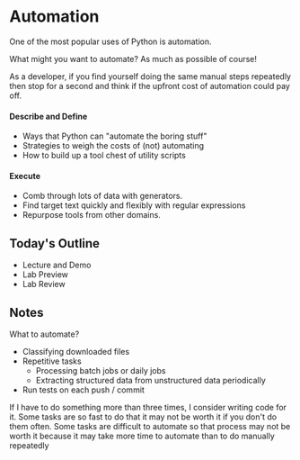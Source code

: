 # Automation

One of the most popular uses of Python is automation.

What might you want to automate? As much as possible of course!

As a developer, if you find yourself doing the same manual steps repeatedly then stop for a second and think if the upfront cost of automation could pay off.

#### Describe and Define

- Ways that Python can "automate the boring stuff"
- Strategies to weigh the costs of (not) automating
- How to build up a tool chest of utility scripts

#### Execute

- Comb through lots of data with generators.
- Find target text quickly and flexibly with regular expressions
- Repurpose tools from other domains.

## Today's Outline

- Lecture and Demo
- Lab Preview
- Lab Review

## Notes

What to automate?

- Classifying downloaded files
- Repetitive tasks
  - Processing batch jobs or daily jobs
  - Extracting structured data from unstructured data periodically
- Run tests on each push / commit

If I have to do something more than three times, I consider writing code for it.
Some tasks are so fast to do that it may not be worth it if you don't do them often.
Some tasks are difficult to automate so that process may not be worth it because it may take more time to automate than to do manually repeatedly


